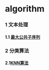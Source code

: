 # algorithm
### 1 文本处理
#### 1.1 [最大公共子序列](https://github.com/ljt270864457/algorithm/blob/master/1.%E6%96%87%E6%9C%AC%E5%A4%84%E7%90%86/LCS.py)

### 2 分类算法
#### 2.1[KNN算法](https://github.com/ljt270864457/algorithm/2.classfy/KNN/knn.py)

